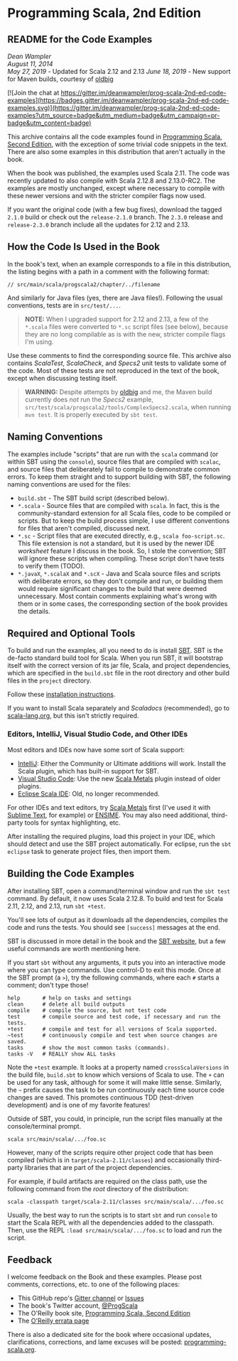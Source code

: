 # Programming Scala, 2nd Edition

## README for the Code Examples

*Dean Wampler*<br/>
*August 11, 2014*<br/>
*May 27, 2019* - Updated for Scala 2.12 and 2.13
*June 18, 2019* - New support for Maven builds, courtesy of [oldbig](https://github.com/oldbig)

[![Join the chat at https://gitter.im/deanwampler/prog-scala-2nd-ed-code-examples](https://badges.gitter.im/deanwampler/prog-scala-2nd-ed-code-examples.svg)](https://gitter.im/deanwampler/prog-scala-2nd-ed-code-examples?utm_source=badge&utm_medium=badge&utm_campaign=pr-badge&utm_content=badge)

This archive contains all the code examples found in [Programming Scala, Second Edition](http://shop.oreilly.com/product/0636920033073.do), with the exception of some trivial code snippets in the text. There are also some examples in this distribution that aren't actually in the book.

When the book was published, the examples used Scala 2.11. The code was recently updated to also compile with Scala 2.12.8 and 2.13.0-RC2. The examples are mostly unchanged, except where necessary to compile with these newer versions and with the stricter compiler flags now used.

If you want the original code (with a few bug fixes), download the tagged `2.1.0` build or check out the `release-2.1.0` branch. The `2.3.0` release and `release-2.3.0` branch include all the updates for 2.12 and 2.13.

## How the Code Is Used in the Book

In the book's text, when an example corresponds to a file in this distribution, the listing begins with a path in a comment with the following format:

```
// src/main/scala/progscala2/chapter/../filename
```

And similarly for Java files (yes, there are Java files!). Following the usual conventions, tests are in `src/test/...`.

> **NOTE:** When I upgraded support for 2.12 and 2.13, a few of the `*.scala` files were converted to `*.sc` script files (see below), because they are no long compilable as is with the new, stricter compile flags I'm using.

Use these comments to find the corresponding source file. This archive also contains *ScalaTest*, *ScalaCheck*, and *Specs2* unit tests to validate some of the code. Most of these tests are not reproduced in the text of the book, except when discussing testing itself.

> **WARNING:** Despite attempts by [oldbig](https://github.com/oldbig) and me, the Maven build currently does _not_ run the *Specs2* example, `src/test/scala/progscala2/tools/ComplexSpecs2.scala`, when running `mvn test`. It is properly executed by `sbt test`.

## Naming Conventions

The examples include "scripts" that are run with the `scala` command (or within SBT using the `console`), source files that are compiled with `scalac`, and source files that deliberately fail to compile to demonstrate common errors. To keep them straight and to support building with SBT, the following naming conventions are used for the files:

- `build.sbt` - The SBT build script (described below).
- `*.scala` - Source files that are compiled with `scala`. In fact, this is the community-standard extension for all Scala files, code to be compiled or scripts. But to keep the build process simple, I use different conventions for files that aren't compiled, discussed next.
- `*.sc` - Script files that are executed directly, e.g., `scala foo-script.sc`. This file extension is not a standard, but it is used by the newer IDE *worksheet* feature I discuss in the book. So, I stole the convention; SBT will ignore these scripts when compiling. These script don't have tests to verify them (TODO).
- `*.javaX`, `*.scalaX` and `*.scX` - Java and Scala source files and scripts with deliberate errors, so they don't compile and run, or building them would require significant changes to the build that were deemed unnecessary. Most contain comments explaining what's wrong with them or in some cases, the corresponding section of the book provides the details.

## Required and Optional Tools

To build and run the examples, all you need to do is install [SBT](http://www.scala-sbt.org/release/docs/Getting-Started/Setup.html). SBT is the de-facto standard build tool for Scala. When you run SBT, it will bootstrap itself with the correct version of its jar file, Scala, and project dependencies, which are specified in the `build.sbt` file in the root directory and other build files in the `project` directory.

Follow these [installation instructions](http://www.scala-sbt.org/release/docs/Getting-Started/Setup.html).

If you want to install Scala separately and *Scaladocs* (recommended), go to [scala-lang.org](http://scala-lang.org), but this isn't strictly required.

### Editors, IntelliJ, Visual Studio Code, and Other IDEs

Most editors and IDEs now have some sort of Scala support:

* [IntelliJ](https://www.jetbrains.com/idea/): Either the Community or Ultimate additions will work. Install the Scala plugin, which has built-in support for SBT.
* [Visual Studio Code](https://code.visualstudio.com/): Use the new [Scala Metals](https://scalameta.org/metals/) plugin instead of older plugins.
* [Eclipse Scala IDE](http://scala-ide.org): Old, no longer recommended.

For other IDEs and text editors, try [Scala Metals](https://scalameta.org/metals/) first (I've used it with [Sublime Text](https://www.sublimetext.com/), for example) or [ENSIME](http://ensime.github.io/). You may also need additional, third-party tools for syntax highlighting, etc.

After installing the required plugins, load this project in your IDE, which should detect and use the SBT project automatically. For eclipse, run the `sbt eclipse` task to generate project files, then import them.

## Building the Code Examples

After installing SBT, open a command/terminal window and run the `sbt test` command. By default, it now uses Scala 2.12.8. To build and test for Scala 2.11, 2.12, and 2.13, run `sbt +test`.

You'll see lots of output as it downloads all the dependencies, compiles the code and runs the tests. You should see `[success]` messages at the end.

SBT is discussed in more detail in the book and the [SBT website](https://www.scala-sbt.org/), but a few useful commands are worth mentioning here.

If you start `sbt` without any arguments, it puts you into an interactive mode where you can type commands. Use control-D to exit this mode. Once at the SBT prompt (a `>`), try the following commands, where each `#` starts a comment; don't type those!

	help       # help on tasks and settings
	clean      # delete all build outputs
	compile    # compile the source, but not test code
	test       # compile source and test code, if necessary and run the tests.
	+test      # compile and test for all versions of Scala supported.
	~test      # continuously compile and test when source changes are saved.
	tasks      # show the most common tasks (commands).
	tasks -V   # REALLY show ALL tasks

Note the `+test` example. It looks at a property named `crossScalaVersions` in the build file, `build.sbt` to know which versions of Scala to use. The `+` can be used for any task, although for some it will make little sense. Similarly, the `~` prefix causes the task to be run continuously each time source code changes are saved. This promotes continuous TDD (test-driven development) and is one of my favorite features!

Outside of SBT, you could, in principle, run the script files manually at the console/terminal prompt.

    scala src/main/scala/.../foo.sc

However, many of the scripts require other project code that has been compiled (which is in `target/scala-2.11/classes`) and occasionally third-party libraries that are part of the project dependencies.

For example, if build artifacts are required on the class path, use the following command from the *root* directory of the distribution:

    scala -classpath target/scala-2.11/classes src/main/scala/.../foo.sc

Usually, the best way to run the scripts is to start `sbt` and run `console` to start the Scala REPL with all the dependencies added to the classpath. Then, use the REPL `:load src/main/scala/.../foo.sc` to load and run the script.

## Feedback

I welcome feedback on the Book and these examples. Please post comments, corrections, etc. to one of the following places:

* This GitHub repo's [Gitter channel](https://gitter.im/deanwampler/prog-scala-2nd-ed-code-examples) or [Issues](https://github.com/deanwampler/prog-scala-2nd-ed-code-examples/issues)
* The book's Twitter account, [@ProgScala](https://twitter.com/ProgScala)
* The O'Reilly book site, [Programming Scala, Second Edition](http://shop.oreilly.com/product/0636920033073.do)
* The [O'Reilly errata page](http://oreilly.com/catalog/errata.csp?isbn=0636920033073)

There is also a dedicated site for the book where occasional updates, clarifications, corrections, and lame excuses will be posted: [programming-scala.org](http://programming-scala.org).
